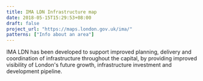 ```yaml
---
title: IMA LDN Infrastructure map
date: 2018-05-15T15:29:53+08:00
draft: false
project_url: "https://maps.london.gov.uk/ima/"
patterns: ["Info about an area"]
---
```


IMA LDN has been developed to support improved planning, delivery and coordination of infrastructure throughout the capital, by providing improved visibility of London's future growth, infrastructure investment and development pipeline.